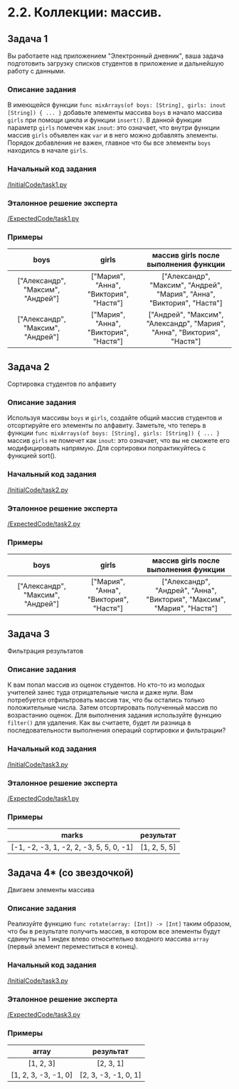 # 2.2. Коллекции: массив.

## Задача 1
Вы работаете над приложением "Электронный дневник", ваша задача подготовить загрузку списков студентов в приложение и дальнейшую работу с данными.

### Описание задания
В имеющейся функции `func mixArrays(of boys: [String], girls: inout [String]) { ... }` добавьте элементы массива `boys` в начало массива `girls` при помощи цикла и функции `insert()`. В данной функции параметр `girls` помечен как `inout`: это означает, что внутри функции массив `girls` объявлен как `var` и в него можно добавлять элементы.
Порядок добавления не важен, главное что бы все элементы `boys` находилсь в начале `girls`.

### Начальный код задания
[/InitialCode/task1.py](https://github.com/AlexZhembl/Netology/blob/master/Trening/3.1/InitialCode/task1.swift)

### Эталонное решение эксперта
[/ExpectedCode/task1.py](https://github.com/AlexZhembl/Netology/blob/master/Trening/3.1/ExpectedCode/task1.swift)

### Примеры
| boys | girls    | массив girls после выполнения функции    |
| :---:   | :---: |  :---: |
|  ["Александр", "Максим", "Андрей"] |["Мария", "Анна", "Виктория", "Настя"]   |["Александр", "Максим", "Андрей", "Мария", "Анна", "Виктория", "Настя"] |
|  ["Александр", "Максим", "Андрей"] |["Мария", "Анна", "Виктория", "Настя"]   |["Андрей", "Максим",  "Александр", "Мария", "Анна", "Виктория", "Настя"] |


## Задача 2
Сортировка студентов по алфавиту

### Описание задания
Используя массивы `boys` и `girls`, создайте общий массив студентов и отсортируйте его элементы по алфавиту. Заметьте, что теперь в функции `func mixArrays(of boys: [String], girls: [String]) { ... }` массив `girls` не помечет как `inout`: это означает, что вы не сможете его модифицировать напрямую.
Для сортировки попрактикуйтесь с функцией sort().

### Начальный код задания
[/InitialCode/task2.py](https://github.com/AlexZhembl/Netology/blob/master/Trening/3.1/InitialCode/task2.swift)

### Эталонное решение эксперта
[/ExpectedCode/task2.py](https://github.com/AlexZhembl/Netology/blob/master/Trening/3.1/ExpectedCode/task2.swift)

### Примеры
| boys | girls    | массив girls после выполнения функции    |
| :---:   | :---: |  :---: |
|  ["Александр", "Максим", "Андрей"] |["Мария", "Анна", "Виктория", "Настя"]   |["Александр", "Андрей", "Анна", "Виктория", "Максим", "Мария", "Настя"] |


## Задача 3
Фильтрация результатов

### Описание задания
К вам попал массив из оценок студентов. Но кто-то из молодых учителей занес туда отрицательные числа и даже нули.
Вам потребуется отфильтровать массив так, что бы остались только положительные числа. Затем отсортировать полученный массив по возрастанию оценок.
Для выполнения задания используйте функцию `filter()` для удаления.
Как вы считаете, будет ли разница в последовательности выполнения операций сортировки и фильтрации?

### Начальный код задания
[/InitialCode/task3.py](https://github.com/AlexZhembl/Netology/blob/master/Trening/3.1/InitialCode/task3.swift)

### Эталонное решение эксперта
[/ExpectedCode/task1.py](https://github.com/AlexZhembl/Netology/blob/master/Trening/3.1/ExpectedCode/task3.swift)

### Примеры
| marks | результат    |
| :---:   | :---: |
| [-1, -2, -3, 1, -2, 2, -3, 5, 5, 0, -1] | [1, 2, 5, 5]   |


## Задача 4* (со звездочкой)
Двигаем элементы массива

### Описание задания
Реализуйте функцию  `func rotate(array: [Int]) -> [Int]` таким образом, что бы в результате получить массив, в котором все элементы будут сдвинуты на 1 индек влево относительно входного массива `array` (первый элемент переместиться в конец).

### Начальный код задания
[/InitialCode/task3.py](https://github.com/AlexZhembl/Netology/blob/master/Trening/3.1/InitialCode/task3.swift)

### Эталонное решение эксперта
[/ExpectedCode/task3.py](https://github.com/AlexZhembl/Netology/blob/master/Trening/3.1/ExpectedCode/task3.swift)

### Примеры
| array | результат    |
| :---:   | :---: |
|[1, 2, 3] |[2, 3, 1]   |
|[1, 2, 3, -3, -1, 0] |[2, 3, -3, -1, 0, 1]   |
